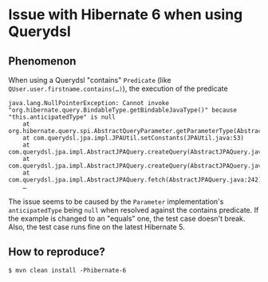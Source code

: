# Issue with Hibernate 6 when using Querydsl

## Phenomenon

When using a Querydsl "contains" `Predicate` (like `QUser.user.firstname.contains(…)`), the execution of the predicate

```
java.lang.NullPointerException: Cannot invoke "org.hibernate.query.BindableType.getBindableJavaType()" because "this.anticipatedType" is null
	at org.hibernate.query.spi.AbstractQueryParameter.getParameterType(AbstractQueryParameter.java:61)
	at com.querydsl.jpa.impl.JPAUtil.setConstants(JPAUtil.java:53)
	at com.querydsl.jpa.impl.AbstractJPAQuery.createQuery(AbstractJPAQuery.java:133)
	at com.querydsl.jpa.impl.AbstractJPAQuery.createQuery(AbstractJPAQuery.java:125)
	at com.querydsl.jpa.impl.AbstractJPAQuery.fetch(AbstractJPAQuery.java:242)
	…
```

The issue seems to be caused by the `Parameter` implementation's `anticipatedType` being `null` when resolved against the contains predicate.
If the example is changed to an "equals" one, the test case doesn't break.
Also, the test case runs fine on the latest Hibernate 5.

## How to reproduce?

```
$ mvn clean install -Phibernate-6
```
